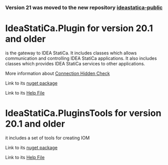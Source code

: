 ### Version 21 was moved to the new repository [ideastatica-public](https://github.com/idea-statica/ideastatica-public)

# IdeaStatiCa.Plugin for version 20.1 and older
is the gateway to IDEA StatiCa. It includes classes which allows communication and controlling IDEA StatiCa applications. It also includes classes which provides IDEA StatiCa services to other applications.

More information about  [Connection Hidden Check](con-hidden-calculation.md)

Link to its [nuget package](https://www.nuget.org/packages/IdeaStatiCa.Plugin)

Link to its [Help File](Help/IdeaStatiCa.Plugin.chm?raw=true)

# IdeaStatiCa.PluginsTools for version 20.1 and older
it includes a set of tools for creating IOM

Link to its [nuget package](https://www.nuget.org/packages/IdeaStatiCa.PluginsTools)

Link to its [Help File](Help/IdeaStatiCa.PluginTools.chm?raw=true)

